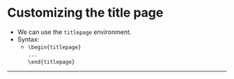 # Customizing the title page

* We can use the `titlepage` environment.
* Syntax:
	* `\begin{titlepage}`<br>`...`<br>`\end{titlepage}`
---
